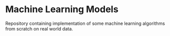 # Machine Learning Models
Repository containing implementation of some machine learning algorithms from scratch on real world data.
